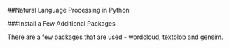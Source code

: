 ##Natural Language Processing in Python


###Install a Few Additional Packages

There are a few packages that are used - wordcloud, textblob and gensim.

